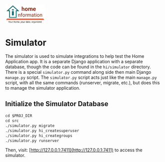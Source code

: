 <img src="../../src/hi/static/img/hi-logo-w-tagline-197x96.png" alt="Home Information Logo" width="128">

# Simulator

The simulator is used to simulate integrations to help test the Home Application app.  It is a separate Django application with a separate database, though the code can be found in the `hi/simulator` directory.  There is a special `simulator.py` command along side then main Django `manage.py` script.  The `simulator.py` script acts just like the main `manage.py` script, with all the same commands (runserver, migrate, etc.), but does this to manage the simulator application.

## Initialize the Simulator Database

``` shell
cd $PROJ_DIR
cd src
./simulator.py migrate
./simulator.py hi_createsuperuser
./simulator.py hi_creategroups
./simulator.py runserver
```

Then, visit: [http://127.0.0.1:7411](http://127.0.0.1:7411) to access the simulator.
